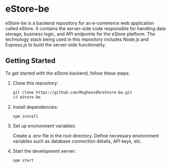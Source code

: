 # eStore-be
eStore-be is a backend repository for an e-commerce web application called eStore. It contains the server-side code responsible for handling data storage, business logic, and API endpoints for the eStore platform. The technology stack being used in this repository includes Node.js and Express.js to build the server-side functionality.

## Getting Started

To get started with the eStore backend, follow these steps:

1. Clone this repository:
   ```bash
   git clone https://github.com/Mughees09/eStore-be.git
   cd eStore-be

2. Install dependencies:
   ```bash
   npm install

3. Set up environment variables:

    Create a .env file in the root directory.
    Define necessary environment variables such as database connection details, API keys, etc.

4. Start the development server:
   ```bash
   npm start
